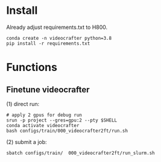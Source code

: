 # Install
Already adjust requirements.txt to H800.
```shell
conda create -n videocrafter python=3.8
pip install -r requirements.txt
```
# Functions
## Finetune videocrafter
(1) direct run:
```
# apply 2 gpus for debug run
srun -p project --gres=gpu:2 --pty $SHELL 
conda activate videocrafter
bash configs/train/000_videocrafter2ft/run.sh
```
(2) submit a job:
```
sbatch configs/train/  000_videocrafter2ft/run_slurm.sh
```
